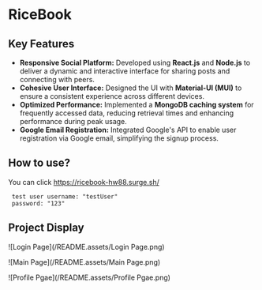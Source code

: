 # RiceBook

## Key Features

- **Responsive Social Platform:** Developed using **React.js** and **Node.js** to deliver a dynamic and interactive interface for sharing posts and connecting with peers.
- **Cohesive User Interface:** Designed the UI with **Material-UI (MUI)** to ensure a consistent experience across different devices.
- **Optimized Performance:** Implemented a **MongoDB caching system** for frequently accessed data, reducing retrieval times and enhancing performance during peak usage.
- **Google Email Registration:** Integrated Google's API to enable user registration via Google email, simplifying the signup process.

## How to use?

You can click https://ricebook-hw88.surge.sh/

```
 test user username: "testUser"
 password: "123" 
```

## Project Display

![Login Page](/README.assets/Login Page.png)

![Main Page](/README.assets/Main Page.png)

![Profile Pgae](/README.assets/Profile Pgae.png)
